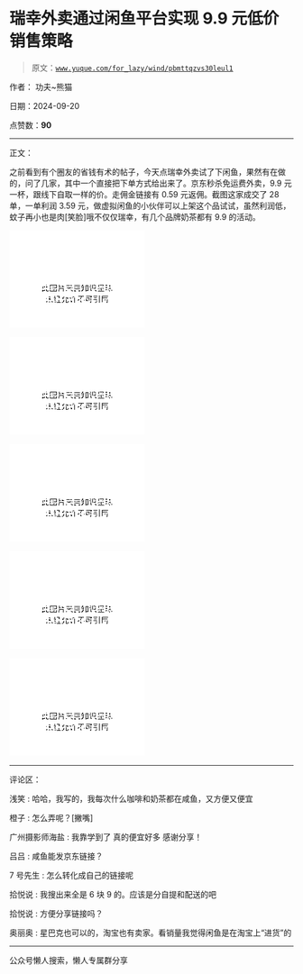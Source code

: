 # 瑞幸外卖通过闲鱼平台实现 9.9 元低价销售策略

> 原文：[`www.yuque.com/for_lazy/wind/pbmttqzvs30leul1`](https://www.yuque.com/for_lazy/wind/pbmttqzvs30leul1)

作者： 功夫~熊猫

日期：2024-09-20

点赞数：**90**

* * *

正文：

之前看到有个圈友的省钱有术的帖子，今天点瑞幸外卖试了下闲鱼，果然有在做的，问了几家，其中一个直接把下单方式给出来了。京东秒杀免运费外卖，9.9 元一杯，跟线下自取一样的价。走佣金链接有 0.59 元返佣。截图这家成交了 28 单，一单利润 3.59 元，做虚拟闲鱼的小伙伴可以上架这个品试试，虽然利润低，蚊子再小也是肉[笑脸]哦不仅仅瑞幸，有几个品牌奶茶都有 9.9 的活动。

![](img/f80c2e6d5cd1dc66baa85524df36d127.png "None")

![](img/a1ddb1023359d9ad84f66bae666947a0.png "None")

![](img/01ec67483486418524a80a599813ef1b.png "None")

![](img/c4627ba16e8e8df55788e9a3ac76af98.png "None")

![](img/a7745c884eaf04085e2c4b9a505aadd1.png "None")

* * *

评论区：

浅笑 : 哈哈，我写的，我每次什么咖啡和奶茶都在咸鱼，又方便又便宜

橙子 : 怎么弄呢？[撇嘴]

广州摄影师海盐 : 我靠学到了 真的便宜好多 感谢分享！

吕吕 : 咸鱼能发京东链接？

7 号先生 : 怎么转化成自己的链接呢

拾悦说 : 我搜出来全是 6 块 9 的。应该是分自提和配送的吧

拾悦说 : 方便分享链接吗？

奥丽奥 : 星巴克也可以的，淘宝也有卖家。看销量我觉得闲鱼是在淘宝上“进货”的

* * *

公众号懒人搜索，懒人专属群分享